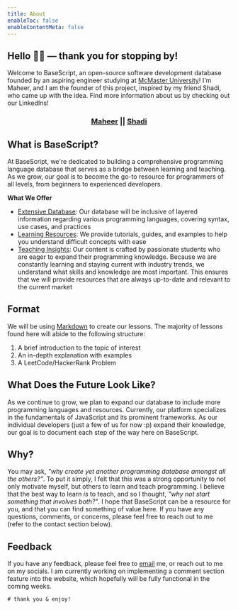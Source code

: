 ```yaml
---
title: About
enableToc: false
enableContentMeta: false
---
```


## Hello 👋🏽 — thank you for stopping by!

Welcome to BaseScript, an open-source software development database founded by an aspiring engineer studying at [McMaster University](https://www.mcmaster.ca/)! I'm Maheer, and I am the founder of this project, inspired by my friend Shadi, who came up with the idea. Find more information about us by checking out our LinkedIns!

<div align="center"?> 
	<h3>
	<a href="https://www.linkedin.com/in/maheer-huq-1aa3b426b/">Maheer</a>
	||
	<a href="https://www.linkedin.com/in/shadielfares/">Shadi</a>
	</h3>
</div>

## What is BaseScript?

At BaseScript, we're dedicated to building a comprehensive programming language database that serves as a bridge between learning and teaching. As we grow, our goal is to become the go-to resource for programmers of all levels, from beginners to experienced developers.

**What We Offer**

- <ins>Extensive Database</ins>: Our database will be inclusive of layered information regarding various programming languages, covering syntax, use cases, and practices
- <ins>Learning Resources</ins>: We provide tutorials, guides, and examples to help you understand difficult concepts with ease
- <ins>Teaching Insights</ins>: Our content is crafted by passionate students who are eager to expand their programming knowledge. Because we are constantly learning and staying current with industry trends, we understand what skills and knowledge are most important. This ensures that we will provide resources that are always up-to-date and relevant to the current market

## Format

We will be using [Markdown](https://www.markdownguide.org/) to create our lessons. The majority of lessons found here will abide to the following structure:

1. A brief introduction to the topic of interest
2. An in-depth explanation with examples
3. A LeetCode/HackerRank Problem

## What Does the Future Look Like?

As we continue to grow, we plan to expand our database to include more programming languages and resources. Currently, our platform specializes in the fundamentals of JavaScript and its prominent frameworks. As our individual developers (just a few of us for now :p) expand their knowledge, our goal is to document each step of the way here on BaseScript.

## Why?

You may ask, <i>"why create yet another programming database amongst all the others?"</i>. To put it simply, I felt that this was a strong opportunity to not only motivate myself, but others to learn and teach programming. I believe that the best way to learn <i>is</i> to teach, and so I thought, <i>"why not start something that involves both?"</i>. I hope that BaseScript can be a resource for you, and that you can find something of value here. If you have any questions, comments, or concerns, please feel free to reach out to me (refer to the contact section below).

## Feedback

If you have any feedback, please feel free to <a href="mailto:maheerhuq96@gmail.com">email</a> me, or reach out to me on my socials. I am currently working on implementing a comment section feature into the website, which hopefully will be fully functional in the coming weeks.

```
# thank you & enjoy!
```

